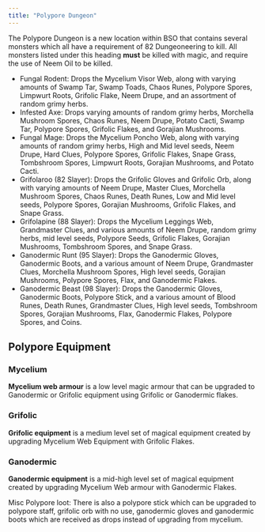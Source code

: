 ```yaml
---
title: "Polypore Dungeon"
---
```


The Polypore Dungeon is a new location within BSO that contains several monsters which all have a requirement of 82 Dungeoneering to kill. All monsters listed under this heading **must** be killed with magic, and require the use of Neem Oil to be killed.

- Fungal Rodent: Drops the Mycelium Visor Web, along with varying amounts of Swamp Tar, Swamp Toads, Chaos Runes, Polypore Spores, Limpwurt Roots, Grifolic Flake, Neem Drupe, and an assortment of random grimy herbs.
- Infested Axe: Drops varying amounts of random grimy herbs, Morchella Mushroom Spores, Chaos Runes, Neem Drupe, Potato Cacti, Swamp Tar, Polypore Spores, Grifolic Flakes, and Gorajian Mushrooms.
- Fungal Mage: Drops the Mycelium Poncho Web, along with varying amounts of random grimy herbs, High and Mid level seeds, Neem Drupe, Hard Clues, Polypore Spores, Grifolic Flakes, Snape Grass, Tombshroom Spores, Limpwurt Roots, Gorajian Mushrooms, and Potato Cacti.
- Grifolaroo (82 Slayer): Drops the Grifolic Gloves and Grifolic Orb, along with varying amounts of Neem Drupe, Master Clues, Morchella Mushroom Spores, Chaos Runes, Death Runes, Low and Mid level seeds, Polypore Spores, Gorajian Mushrooms, Grifolic Flakes, and Snape Grass.
- Grifolapine (88 Slayer): Drops the Mycelium Leggings Web, Grandmaster Clues, and various amounts of Neem Drupe, random grimy herbs, mid level seeds, Polypore Seeds, Grifolic Flakes, Gorajian Mushrooms, Tombshroom Spores, and Snape Grass.
- Ganodermic Runt (95 Slayer): Drops the Ganodermic Gloves, Ganodermic Boots, and a various amount of Neem Drupe, Grandmaster Clues, Morchella Mushroom Spores, High level seeds, Gorajian Mushrooms, Polypore Spores, Flax, and Ganodermic Flakes.
- Ganodermic Beast (98 Slayer): Drops the Ganodermic Gloves, Ganodermic Boots, Polypore Stick, and a various amount of Blood Runes, Death Runes, Grandmaster Clues, High level seeds, Tombshroom Spores, Gorajian Mushrooms, Flax, Ganodermic Flakes, Polypore Spores, and Coins.

## Polypore Equipment

### Mycelium

**Mycelium web armour** is a low level magic armour that can be upgraded to Ganodermic or Grifolic equipment using Grifolic or Ganodermic flakes.

### Grifolic

**Grifolic equipment** is a medium level set of magical equipment created by upgrading Mycelium Web Equipment with Grifolic Flakes.

### Ganodermic

**Ganodermic equipment** is a mid-high level set of magical equipment created by upgrading Mycelium Web armour with Ganodermic Flakes.

Misc Polypore loot: There is also a polypore stick which can be upgraded to polypore staff, grifolic orb with no use, ganodermic gloves and ganodermic boots which are received as drops instead of upgrading from mycelium.
